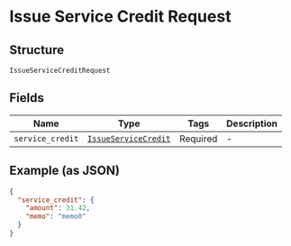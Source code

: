 
# Issue Service Credit Request

## Structure

`IssueServiceCreditRequest`

## Fields

| Name | Type | Tags | Description |
|  --- | --- | --- | --- |
| `service_credit` | [`IssueServiceCredit`](../../doc/models/issue-service-credit.md) | Required | - |

## Example (as JSON)

```json
{
  "service_credit": {
    "amount": 31.42,
    "memo": "memo0"
  }
}
```

